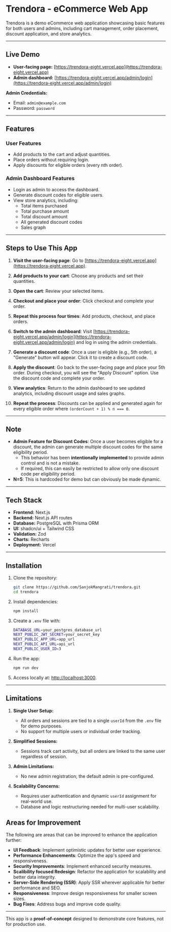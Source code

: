
# Trendora - eCommerce Web App

Trendora is a demo eCommerce web application showcasing basic features for both users and admins, including cart management, order placement, discount application, and store analytics.

---

## **Live Demo**
- **User-facing page:** [https://trendora-eight.vercel.app](https://trendora-eight.vercel.app)  
- **Admin dashboard:** [https://trendora-eight.vercel.app/admin/login](https://trendora-eight.vercel.app/admin/login)  

**Admin Credentials:**  
- Email: `admin@example.com`  
- Password: `password`  

---

## **Features**

### **User Features**
- Add products to the cart and adjust quantities.
- Place orders without requiring login.
- Apply discounts for eligible orders (every nth order).

### **Admin Dashboard Features**
- Login as admin to access the dashboard.
- Generate discount codes for eligible users.
- View store analytics, including:
  - Total items purchased
  - Total purchase amount
  - Total discount amount
  - All generated discount codes
  - Sales graph

---

## **Steps to Use This App**

1. **Visit the user-facing page**: Go to [https://trendora-eight.vercel.app](https://trendora-eight.vercel.app).  
2. **Add products to your cart**: Choose any products and set their quantities.  
3. **Open the cart**: Review your selected items.  
4. **Checkout and place your order**: Click checkout and complete your order.  
5. **Repeat this process four times**: Add products, checkout, and place orders.  

6. **Switch to the admin dashboard**: Visit [https://trendora-eight.vercel.app/admin/login](https://trendora-eight.vercel.app/admin/login) and log in using the admin credentials.  
7. **Generate a discount code**: Once a user is eligible (e.g., 5th order), a "Generate" button will appear. Click it to create a discount code.  

8. **Apply the discount**: Go back to the user-facing page and place your 5th order. During checkout, you will see the "Apply Discount" option. Use the discount code and complete your order.  

9. **View analytics**: Return to the admin dashboard to see updated analytics, including discount usage and sales graphs.  

10. **Repeat the process**: Discounts can be applied and generated again for every eligible order where `(orderCount + 1) % n === 0`.

---

## **Note**
- **Admin Feature for Discount Codes**: Once a user becomes eligible for a discount, the admin can generate multiple discount codes for the same eligibility period.  
   - This behavior has been **intentionally implemented** to provide admin control and is not a mistake.  
   - If required, this can easily be restricted to allow only one discount code per eligibility period.
- **N=5**: This is hardcoded for demo but can obviously be made dynamic. 

---

## **Tech Stack**
- **Frontend:** Next.js  
- **Backend:** Next.js API routes  
- **Database:** PostgreSQL with Prisma ORM  
- **UI:** shadcn/ui + Tailwind CSS  
- **Validation:** Zod  
- **Charts:** Recharts  
- **Deployment:** Vercel  

---

## **Installation**

1. Clone the repository:
   ```bash
   git clone https://github.com/SanjokMangrati/trendora.git
   cd trendora
   ```

2. Install dependencies:
   ```bash
   npm install
   ```

3. Create a `.env` file with:
   ```bash
   DATABASE_URL=your_postgres_database_url
   NEXT_PUBLIC_JWT_SECRET=your_secret_key
   NEXT_PUBLIC_APP_URL=app_url
   NEXT_PUBLIC_API_URL=api_url
   NEXT_PUBLIC_USER_ID=3
   ```

4. Run the app:
   ```bash
   npm run dev
   ```

5. Access locally at: [http://localhost:3000](http://localhost:3000).

---

## **Limitations**
1. **Single User Setup:**  
   - All orders and sessions are tied to a single `userId` from the `.env` file for demo purposes.  
   - No support for multiple users or individual order tracking.

2. **Simplified Sessions:**  
   - Sessions track cart activity, but all orders are linked to the same user regardless of session.

3. **Admin Limitations:**  
   - No new admin registration; the default admin is pre-configured.

4. **Scalability Concerns:**  
   - Requires user authentication and dynamic `userId` assignment for real-world use.  
   - Database and logic restructuring needed for multi-user scalability.  

## Areas for Improvement

The following are areas that can be improved to enhance the application further:

- **UI Feedback**: Implement optimistic updates for better user experience.
- **Performance Enhancements**: Optimize the app's speed and responsiveness.
- **Security Improvements**: Implement enhanced security measures.
- **Scalibility focused Redesign**: Refactor the application for scalability and better data integrity.
- **Server-Side Rendering (SSR)**: Apply SSR wherever applicable for better performance and SEO.
- **Responsiveness**: Improve design responsiveness for smaller screen sizes.
- **Bug Fixes**: Address bugs and improve code quality.

---

This app is a **proof-of-concept** designed to demonstrate core features, not for production use.
